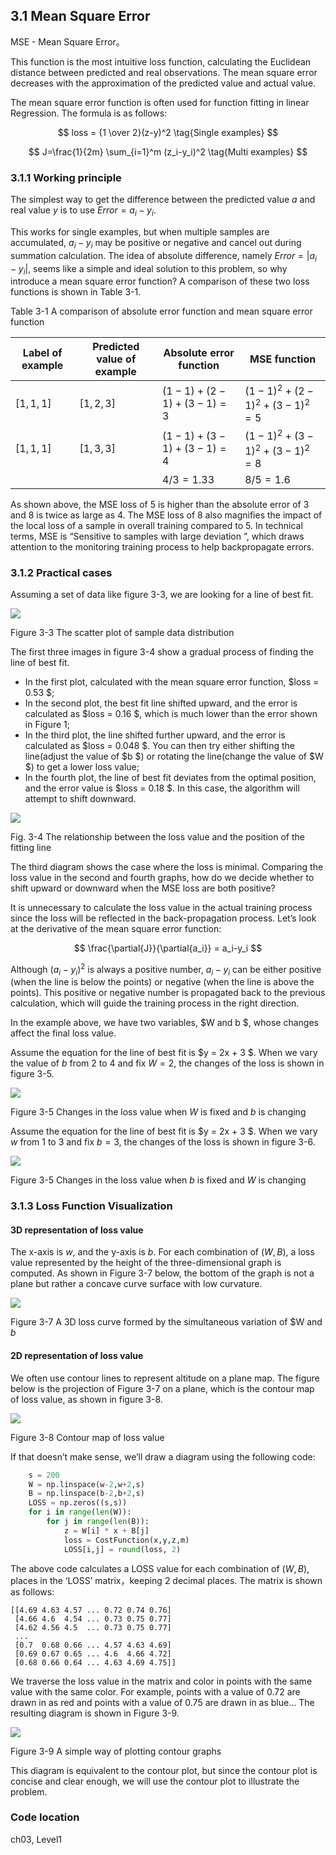 <!--Copyright © Microsoft Corporation. All rights reserved.
  适用于[License](https://github.com/Microsoft/ai-edu/blob/master/LICENSE.md)版权许可-->

## 3.1 Mean Square Error

MSE - Mean Square Error。

This function is the most intuitive loss function, calculating the Euclidean distance between predicted and real observations. The mean square error decreases with the approximation of the predicted value and actual value.

The mean square error function is often used for function fitting in linear Regression. The formula is as follows:

$$
loss = {1 \over 2}(z-y)^2 \tag{Single examples}
$$

$$
J=\frac{1}{2m} \sum_{i=1}^m (z_i-y_i)^2 \tag{Multi examples}
$$

### 3.1.1 Working principle

The simplest way to get the difference between the predicted value $a$ and real value $y$ is to use $Error=a_i-y_i$.

This works for single examples, but when multiple samples are accumulated, $a_i-y_i$ may be positive or negative and cancel out during summation calculation. The idea of absolute difference, namely $Error=|a_i-y_i|$, seems like a simple and ideal solution to this problem, so why introduce a mean square error function? A comparison of these two loss functions is shown in Table 3-1.

Table 3-1 A comparison of absolute error function and mean square error function

|Label of example|Predicted value of example|Absolute error function|MSE function|  
|------|------|------|------|
|$[1,1,1]$|$[1,2,3]$|$(1-1)+(2-1)+(3-1)=3$|$(1-1)^2+(2-1)^2+(3-1)^2=5$|
|$[1,1,1]$|$[1,3,3]$|$(1-1)+(3-1)+(3-1)=4$|$(1-1)^2+(3-1)^2+(3-1)^2=8$|
|||$4/3=1.33$|$8/5=1.6$|

As shown above, the MSE loss of 5 is higher than the absolute error of 3 and 8 is twice as large as 4. The MSE loss of 8 also magnifies the impact of the local loss of a sample in overall training compared to 5. In technical terms, MSE is “Sensitive to samples with large deviation ”, which draws attention to the monitoring training process to help backpropagate errors.

### 3.1.2 Practical cases

Assuming a set of data like figure 3-3, we are looking for a line of best fit.

<img src="https://aiedugithub4a2.blob.core.windows.net/a2-images/Images/3/mse1.png" ch="500" />

Figure 3-3 The scatter plot of sample data distribution

The first three images in figure 3-4 show a gradual process of finding the line of best fit.

- In the first plot, calculated with the mean square error function, $loss = 0.53 $;  
- In the second plot, the best fit line shifted upward, and the error is calculated as $loss = 0.16 $, which is much lower than the error shown in Figure 1;  
- In the third plot, the line shifted further upward, and the error is calculated as $loss = 0.048 $. You can then try either shifting the line(adjust the value of $b $) or rotating the line(change the value of $W $) to get a lower loss value;  
- In the fourth plot, the line of best fit deviates from the optimal position, and the error value is $loss = 0.18 $. In this case, the algorithm will attempt to shift downward.  

<img src="https://aiedugithub4a2.blob.core.windows.net/a2-images/Images/3/mse2.png" ch="500" />

Fig. 3-4 The relationship between the loss value and the position of the fitting line

The third diagram shows the case where the loss is minimal. Comparing the loss value in the second and fourth graphs, how do we decide whether to shift upward or downward when the MSE loss are both positive?

It is unnecessary to calculate the loss value in the actual training process since the loss will be reflected in the back-propagation process. Let’s look at the derivative of the mean square error function:

$$
\frac{\partial{J}}{\partial{a_i}} = a_i-y_i
$$

Although $(a_i-y_i)^2$ is always a positive number,  $a_i-y_i$ can be either positive (when the line is below the points) or negative (when the line is above the points). This positive or negative number is propagated back to the previous calculation, which will guide the training process in the right direction.

In the example above, we have two variables, $W and b $, whose changes affect the final loss value.

Assume the equation for the line of best fit is $y = 2x + 3 $. When we vary the value of $b$ from $2$ to $4$ and fix $W = 2$, the changes of the loss is shown in figure 3-5.

<img src="https://aiedugithub4a2.blob.core.windows.net/a2-images/Images/3/LossWithB.png" ch="500" />

Figure 3-5 Changes in the loss value when $W$ is fixed and $b$ is changing

Assume the equation for the line of best fit is $y = 2x + 3 $. When we vary $w$ from $1$ to $3$ and fix $b = 3$, the changes of the loss is shown in figure 3-6.

<img src="https://aiedugithub4a2.blob.core.windows.net/a2-images/Images/3/LossWithW.png" ch="500" />

Figure 3-5 Changes in the loss value when $b$ is fixed and $W$ is changing

### 3.1.3 Loss Function Visualization

####  3D representation of loss value

The x-axis is $w$, and the y-axis is $b$. For each combination of $(W, B)$, a loss value represented by the height of the three-dimensional graph is computed. As shown in Figure 3-7 below, the bottom of the graph is not a plane but rather a concave curve surface with low curvature.

<img src="https://aiedugithub4a2.blob.core.windows.net/a2-images/Images/3/lossfunction3d.png" ch="500" />  

Figure 3-7 A 3D loss curve formed by the simultaneous variation of $W and $b$

####  2D representation of loss value

We often use contour lines to represent altitude on a plane map. The figure below is the projection of Figure 3-7 on a plane, which is the contour map of loss value, as shown in figure 3-8.
 
<img src="https://aiedugithub4a2.blob.core.windows.net/a2-images/Images/3/lossfunction_contour.png" ch="500" />

Figure 3-8 Contour map of loss value

If that doesn’t make sense, we’ll draw a diagram using the following code:

```Python
    s = 200
    W = np.linspace(w-2,w+2,s)
    B = np.linspace(b-2,b+2,s)
    LOSS = np.zeros((s,s))
    for i in range(len(W)):
        for j in range(len(B)):
            z = W[i] * x + B[j]
            loss = CostFunction(x,y,z,m)
            LOSS[i,j] = round(loss, 2)
```

The above code calculates a LOSS value for each combination of $(W, B)$, places in the ‘LOSS’ matrix，keeping 2 decimal places. The matrix is shown as follows:

```
[[4.69 4.63 4.57 ... 0.72 0.74 0.76]
 [4.66 4.6  4.54 ... 0.73 0.75 0.77]
 [4.62 4.56 4.5  ... 0.73 0.75 0.77]
 ...
 [0.7  0.68 0.66 ... 4.57 4.63 4.69]
 [0.69 0.67 0.65 ... 4.6  4.66 4.72]
 [0.68 0.66 0.64 ... 4.63 4.69 4.75]]
```

We traverse the loss value in the matrix and color in points with the same value with the same color. For example, points with a value of 0.72 are drawn in as red and points with a value of 0.75 are drawn in as blue... The resulting diagram is shown in Figure 3-9.

<img src="https://aiedugithub4a2.blob.core.windows.net/a2-images/Images/3/lossfunction2d.png" ch="500" />

Figure 3-9 A simple way of plotting contour graphs

This diagram is equivalent to the contour plot, but since the contour plot is concise and clear enough, we will use the contour plot to illustrate the problem.

### Code location

ch03, Level1